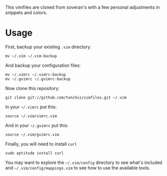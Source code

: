 This vimfiles are cloned from soveran's with a few personal adjustments in snippets and colors.

Usage
=====

First, backup your existing `.vim` directory:

    mv ~/.vim ~/.vim-backup

And backup your configuration files:

    mv ~/.vimrc ~/.vimrc-backup
    mv ~/.gvimrc ~/.gvimrc-backup

Now clone this repository:

    git clone git://github.com/tonchis/vimfiles.git ~/.vim

In your `~/.vimrc` put this:

    source ~/.vim/vimrc.vim

And in your `~/.gvimrc` put this:

    source ~/.vim/gvimrc.vim

Finally, you will need to install `curl`

    sudo aptitude install curl

You may want to explore the `~/.vim/config` directory to see what's
included and `~/.vim/config/mappings.vim` to see how to use the
available tools.

